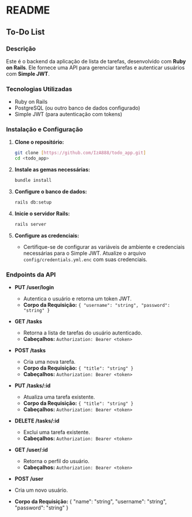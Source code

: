 # README 

## To-Do List 

### Descrição

Este é o backend da aplicação de lista de tarefas, desenvolvido com **Ruby on Rails**. Ele fornece uma API para gerenciar tarefas e autenticar usuários com **Simple JWT**.

### Tecnologias Utilizadas

- Ruby on Rails
- PostgreSQL (ou outro banco de dados configurado)
- Simple JWT (para autenticação com tokens)

### Instalação e Configuração

1. **Clone o repositório:**

   ```bash
   git clone [https://github.com/IzA888/todo_app.git]
   cd <todo_app>
   ```

2. **Instale as gemas necessárias:**

   ```bash
   bundle install
   ```

3. **Configure o banco de dados:**

   ```bash
   rails db:setup
   ```

4. **Inicie o servidor Rails:**

   ```bash
   rails server
   ```

5. **Configure as credenciais:**

   - Certifique-se de configurar as variáveis de ambiente e credenciais necessárias para o Simple JWT. Atualize o arquivo `config/credentials.yml.enc` com suas credenciais.

### Endpoints da API

- **PUT /user/login**
  - Autentica o usuário e retorna um token JWT.
  - **Corpo da Requisição:** `{ "username": "string", "password": "string" }`

- **GET /tasks**
  - Retorna a lista de tarefas do usuário autenticado.
  - **Cabeçalhos:** `Authorization: Bearer <token>`

- **POST /tasks**
  - Cria uma nova tarefa.
  - **Corpo da Requisição:** `{ "title": "string" }`
  - **Cabeçalhos:** `Authorization: Bearer <token>`

- **PUT /tasks/:id**
  - Atualiza uma tarefa existente.
  - **Corpo da Requisição:** `{ "title": "string" }`
  - **Cabeçalhos:** `Authorization: Bearer <token>`

- **DELETE /tasks/:id**
  - Exclui uma tarefa existente.
  - **Cabeçalhos:** `Authorization: Bearer <token>`

- **GET /user/:id**
  - Retorna o perfil do usuário.
  - **Cabeçalhos:** `Authorization: Bearer <token>`
    
 - **POST /user**
 - Cria um novo usuário.
 - **Corpo da Requisição:** { "name": "string", "username": "string", "password": "string" }

